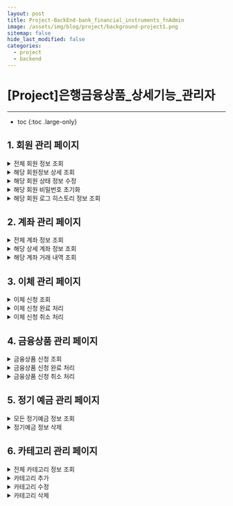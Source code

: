 ```yaml
---
layout: post
title: Project-BackEnd-bank_financial_instruments_fnAdmin
image: /assets/img/blog/project/background-project1.png
sitemap: false
hide_last_modified: false
categories:
  - project
  - backend
---
```


# [Project]은행금융상품_상세기능_관리자

---
* toc
{:toc .large-only}

## 1. 회원 관리 페이지

<details>
  <summary>전체 회원 정보 조회</summary>
    <div markdown="1">

    - GET /admin/member/list.do
    - 요청 : 이메일

</div>
</details>
<details>
  <summary>해당 회원정보 상세 조회</summary>
    <div markdown="1">

    - - GET /api/admin/member/detail.do
    - 요청 : 이메일, 회원 이메일

</div>
</details>
<details>
  <summary>해당 회원 상태 정보 수정</summary>
    <div markdown="1">

    - PATCH /api/admin/member/status.do
    - 요청 : 이메일, 회원 이메일, 회원상태

</div>
</details>
<details>
  <summary>해당 회원 비밀번호 초기화</summary>
    <div markdown="1">

    - POST /api/admin/member/password.do
    - 요청 : 이메일, 회원 이메일, 비밀번호

</div>
</details>
<details>
  <summary>해당 회원 로그 히스토리 정보 조회</summary>
    <div markdown="1">

    - POST /admin/member/history.do
    - 요청 : 이메일, 유저이메일

</div>
</details>

## 2. 계좌 관리 페이지

<details>
  <summary>전체 계좌 정보 조회</summary>
    <div markdown="1">

    - GET /admin/account/list.do
    - 요청 : 이메일

</div>
</details>
<details>
  <summary>해당 상세 계좌 정보 조회</summary>
    <div markdown="1">

    - GET /api/admin/account/detail.do
    - 요청 : 이메일, 유저이메일, 계좌일련번호

</div>
</details>
<details>
  <summary>해당 계좌 거래 내역 조회</summary>
    <div markdown="1">

    - GET /api/admin/account/transaction.do
    - 요청 : 이메일, 유저이메일, 계좌번호

</div>
</details>

## 3. 이체 관리 페이지

<details>
  <summary>이체 신청 조회</summary>
    <div markdown="1">

    - GET /api/admin/remit/list.do
    - 요청 : 이메일

</div>
</details>
<details>
  <summary>이체 신청 완료 처리</summary>
    <div markdown="1">

    - POST /api/admin/remit/complete.api
    - 요청 : 이메일, 거래식별아이디

</div>
</details>
<details>
  <summary>이체 신청 취소 처리</summary>
    <div markdown="1">

    - POST /api/admin/remit/cancel.api
    - 요청 : 이메일, 거래식별아이디

</div>
</details>

## 4. 금융상품 관리 페이지

<details>
  <summary>금융상품 신청 조회</summary>
    <div markdown="1">

    - GET /admin/financial-instruments/list.do
    - 요청 : 이메일

</div>
</details>
<details>
  <summary>금융상품 신청 완료 처리</summary>
    <div markdown="1">

    - POST /api/admin/financial-instruments/complete.api
    - 요청 : 이메일, 거래식별아이디

</div>
</details>
<details>
  <summary>금융상품 신청 취소 처리</summary>
    <div markdown="1">

    - POST /api/admin/financial-instruments/cancel.api
    - 요청 : 이메일, 거래식별아이디

</div>
</details>


## 5. 정기 예금 관리 페이지

<details>
  <summary>모든 정기예금 정보 조회</summary>
    <div markdown="1">

    - GET /admin/time-deposit/list.do
    - 요청 : 이메일

</div>
</details>
<details>
  <summary>정기예금 정보 삭제</summary>
    <div markdown="1">

    - POST /api/admin/time-deposit/delete.do
    - 요청 : 이메일,금융상품코드,금융회사코드

</div>
</details>

## 6. 카테고리 관리 페이지

<details>
  <summary>전체 카테고리 정보 조회</summary>
    <div markdown="1">

    - GET /api/admin/category/list.do
    - 요청 : 이메일

</div>
</details>
<details>
  <summary>카테고리 추가</summary>
    <div markdown="1">

    - POST /api/admin/category/add.do
    - 요청 : 이메일, 카테고리일련번호, 카테고리이름, 카테고리종류, 정렬값, 사용여부

</div>
</details>
<details>
  <summary>카테고리 수정</summary>
    <div markdown="1">

    - PATCH /api/admin/category/update.do
    - 요청 : 이메일, 카테고리일련번호, 카테고리이름, 카테고리종류, 정렬값, 사용여부

</div>
</details>
<details>
  <summary>카테고리 삭제</summary>
    <div markdown="1">

    - DELELTE /api/admin/category/delete.do
    - 요청 : 이메일, 카테고리일련번호

</div>
</details>